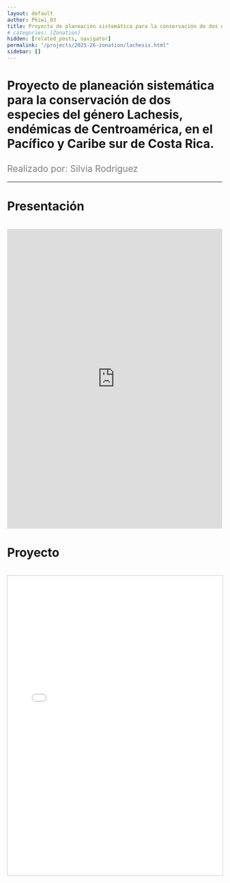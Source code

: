 ```yaml
---
layout: default
author: Pkiwi_03
title: Proyecto de planeación sistemática para la conservación de dos especies del género Lachesis, endémicas de Centroamérica, en el Pacífico y Caribe sur de Costa Rica. 
# categories: [Zonation]
hidden: [related_posts, navigator]
permalink: "/projects/2025-26-zonation/lachesis.html"
sidebar: []
---
```


# Proyecto de planeación sistemática para la conservación de dos especies del género Lachesis, endémicas de Centroamérica, en el Pacífico y Caribe sur de Costa Rica. 
<h2 style="color: gray; font-weight: normal;">
Realizado por: Silvia Rodriguez 
</h2>

---

# Presentación
<br>

<iframe width="100%" height="700" src="https://www.youtube.com/embed/J_6iQd66h_Y?si=5870SfkCq4-jBln7" frameborder="0" allow="accelerometer; autoplay; clipboard-write; encrypted-media; gyroscope; picture-in-picture; web-share" referrerpolicy="strict-origin-when-cross-origin" allowfullscreen></iframe>

<br>

# Proyecto
<br>

<iframe 
    src="/assets/pdf/2024-10-r/2025-06-zoonation/silvia_rodriguez.pdf" 
    width="100%" 
    height="700" 
    style="border: 1px solid #ccc;"
></iframe>